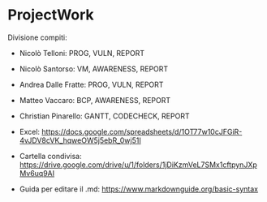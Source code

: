 # ProjectWork

Divisione compiti:
- Nicolò Telloni:		PROG, VULN, REPORT
- Nicolò Santorso:		VM, AWARENESS, REPORT
- Andrea Dalle Fratte:	PROG, VULN, REPORT
- Matteo Vaccaro:		BCP, AWARENESS, REPORT
- Christian Pinarello:	GANTT, CODECHECK, REPORT

- Excel: https://docs.google.com/spreadsheets/d/1OT77w10cJFGiR-4vJDV8cVK_hqweOW5j5ebR_0wj51I
- Cartella condivisa: https://drive.google.com/drive/u/1/folders/1jDiKzmVeL7SMx1cftpynJXpMv6uq9AI
- Guida per editare il .md: https://www.markdownguide.org/basic-syntax
